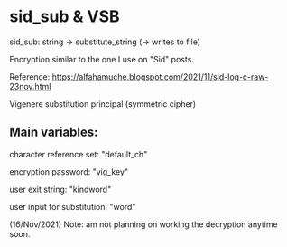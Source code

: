 # sid_sub & VSB
sid_sub: string -> substitute_string (-> writes to file)

Encryption similar to the one I use on "Sid" posts.

Reference: https://alfahamuche.blogspot.com/2021/11/sid-log-c-raw-23nov.html

Vigenere substitution principal (symmetric cipher)

## Main variables:
character reference set: "default_ch"

encryption password: "vig_key"

user exit string: "kindword" 

user input for substitution: "word"

(16/Nov/2021) Note: am not planning on working the decryption anytime soon.
